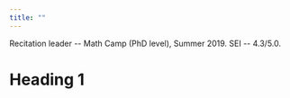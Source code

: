 ```yaml
---
title: ""
---
```


Recitation leader -- Math Camp (PhD level), Summer 2019. SEI -- 4.3/5.0.

Heading 1
======
